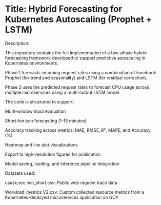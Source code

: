 # Title: Hybrid Forecasting for Kubernetes Autoscaling (Prophet + LSTM)

Description:

This repository contains the full implementation of a two-phase hybrid forecasting framework developed to support predictive autoscaling in Kubernetes environments.

Phase 1 forecasts incoming request rates using a combination of Facebook Prophet (for trend and seasonality) and LSTM (for residual correction).

Phase 2 uses the predicted request rates to forecast CPU usage across multiple microservices using a multi-output LSTM model.

The code is structured to support:

Multi-window input evaluation

Short-horizon forecasting (1–15 minutes)

Accuracy tracking across metrics: MAE, RMSE, R², MAPE, and Accuracy (%)

Heatmap and line plot visualizations

Export to high-resolution figures for publication

Model saving, loading, and inference pipeline integration

Datasets used:

usask.sec.min_short.csv: Public web request trace data

Workload_metrics_V2.csv: Custom collected resource metrics from a Kubernetes-deployed microservices application on GCP
